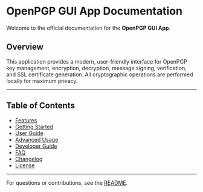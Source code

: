 # OpenPGP GUI App Documentation

Welcome to the official documentation for the **OpenPGP GUI App**.

## Overview
This application provides a modern, user-friendly interface for OpenPGP key management, encryption, decryption, message signing, verification, and SSL certificate generation. All cryptographic operations are performed locally for maximum privacy.

---

## Table of Contents
- [Features](features.md)
- [Getting Started](getting_started.md)
- [User Guide](user_guide.md)
- [Advanced Usage](advanced.md)
- [Developer Guide](developer_guide.md)
- [FAQ](faq.md)
- [Changelog](../CHANGELOG.md)
- [License](../LICENSE)

---

For questions or contributions, see the [README](../README.md).
